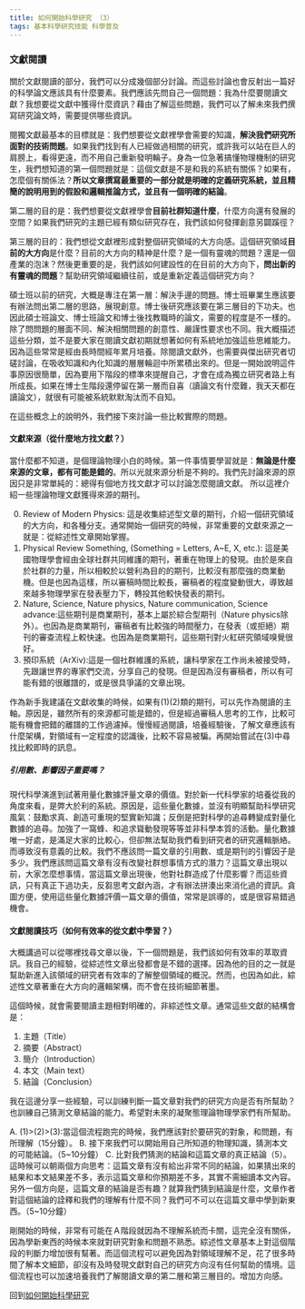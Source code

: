 ```yaml
---
title: 如何開始科學研究 （3）
tags: 基本科學研究技能 科學普及
---
```


### 文獻閱讀

關於文獻閱讀的部分，我們可以分成幾個部分討論。而這些討論也會反射出一篇好的科學論文應該具有什麼要素。我們應該先問自己一個問題：我為什麼要閱讀文獻？我想要從文獻中獲得什麼資訊？藉由了解這些問題，我們可以了解未來我們撰寫研究論文時，需要提供哪些資訊。

閱獨文獻最基本的目標就是：我們想要從文獻裡學會需要的知識，**解決我們研究所面對的技術問題**。如果我們找到有人已經做過相關的研究，或許我可以站在巨人的肩膀上，看得更遠，而不用自己重新發明輪子。身為一位急著搞懂物理機制的研究生，我們想知道的第一個問題就是：這個文獻是不是和我的系統有關係？如果有，怎麼個有關係法？**所以文章撰寫最重要的一部分就是明確的定義研究系統，並且精簡的說明用到的假設和邏輯推論方式，並且有一個明確的結論**。

第二層的目的是：我們想要從文獻裡學會**目前社群知道什麼**，什麼方向還有發展的空間？如果我們研究的主題已經有類似研究存在，我們該如何發揮創意另闢蹊徑？

第三層的目的：我們想從文獻裡形成對整個研究領域的大方向感。這個研究領域**目前的大方向**是什麼？目前的大方向的精神是什麼？是一個有靈魂的問題？還是一個產業的泡沫？然後更重要的是，我們該如何建設性的在目前的大方向下，**問出新的有靈魂的問題**？幫助研究領域繼續往前，或是重新定義這個研究方向？

碩士班以前的研究，大概是專注在第一層：解決手邊的問題。博士班畢業生應該要有辦法問出第二層的思路，展現創意。博士後研究應該要在第三層目的下功夫。也因此碩士班論文、博士班論文和博士後找教職時的論文，需要的程度是不一樣的。除了問問題的層面不同、解決相關問題的創意性、嚴謹性要求也不同。我大概描述這些分類，並不是要大家在閱讀文獻初期就想著如何有系統地加強這些思維能力。因為這些常常是經由長時間經年累月培養。除閱讀文獻外，也需要與傑出研究者切磋討論，在吸收知識和內化知識的層層輪迴中所累積出來的。但是一開始說明這件事原因很簡單，因為要用下階段的標準來提醒自己，才會在成為獨立研究者路上有所成長。如果在博士生階段還停留在第一層而自喜（讀論文有什麼難，我天天都在讀論文），就很有可能被系統默默淘汰而不自知。

在這些概念上的說明外，我們接下來討論一些比較實際的問題。

#### 文獻來源（從什麼地方找文獻？）

當什麼都不知道，是個理論物理小白的時候。第一件事情要學習就是：**無論是什麼來源的文章，都有可能是錯的**。所以光就來源分析是不夠的。我們先討論來源的原因只是非常單純的：總得有個地方找文獻才可以討論怎麼閱讀文獻。
所以這裡介紹一些理論物理文獻獲得來源的期刊。

0. Review of Modern Physics: 這是收集綜述型文章的期刊，介紹一個研究領域的大方向，和各種分支。通常開始一個研究的時候，非常重要的文獻來源之一就是：從綜述性文章開始掌握。
1. Physical Review Something, (Something = Letters, A~E, X, etc.): 這是美國物理學會經由全球社群共同維護的期刊，著重在物理上的發現。由於是來自於社群的力量，所以相較於以營利為目的的期刊，比較沒有那麼強的商業動機。但是也因為這樣，所以審稿時間比較長，審稿者的程度變動很大，導致越來越多物理學家在發表壓力下，轉投其他較快發表的期刊。
2. Nature, Science, Nature physics, Nature communication, Science advance:這些期刊是商業期刊，基本上屬於綜合型期刊（Nature physics除外）。也因為是商業期刊，審稿者有比較強的時間壓力，在發表（或拒絕）期刊的審查流程上較快速。也因為是商業期刊，這些期刊對火紅研究領域嗅覺很好。
3. 預印系統（ArXiv):這是一個社群維護的系統，讓科學家在工作尚未被接受時，先跟讓世界的專家們交流，分享自己的發現。但是因為沒有審稿者，所以有可能有錯的很離譜的，或是很具爭議的文章出現。

作為新手我建議在文獻收集的時候，如果有(1)(2)類的期刊，可以先作為閱讀的主軸。原因是，雖然所有的來源都可能是錯的，但是經過審稿人思考的工作，比較可能有機會把錯的離譜的工作過濾掉。慢慢經過閱讀，培養經驗後，了解文章應該有什麼架構，對領域有一定程度的認識後，比較不容易被騙。再開始嘗試在(3)中尋找比較即時的訊息。

##### 引用數、影響因子重要嗎？

現代科學演進到試著用量化數據評量文章的價值。對於新一代科學家的培養從我的角度來看，是弊大於利的系統。原因是，這些量化數據，並沒有明顯幫助科學研究風氣：鼓勵求真、創造可重現的堅實新知識；反倒是把對科學的追尋轉變成對量化數據的追尋。加強了一窩蜂、和追求聳動發現等等並非科學本質的活動。量化數據唯一好處，是滿足大家的比較心，但卻無法幫助我們看到研究者的研究邏輯脈絡。而導致沒有意義的比較。我們不應該問一篇文章的引用數、或是期刊的引響因子是多少。我們應該問這篇文章有沒有改變社群想事情方式的潛力？這篇文章出現以前，大家怎麼想事情，當這篇文章出現後，他對社群造成了什麼影響？而這些資訊，只有真正下過功夫，反芻思考文獻內涵，才有辦法拼湊出來消化過的資訊。貪圖方便，使用這些量化數據評價一篇文章的價值，常常是誤導的，或是很容易錯過機會。

#### 文獻閱讀技巧（如何有效率的從文獻中學習？）

大概講過可以從哪裡找尋文章以後，下一個問題是，我們該如何有效率的萃取資訊。我自己的經驗，從綜述性文章出發都會是不錯的選擇。因為他的目的之一就是幫助新進入該領域的研究者有效率的了解整個領域的概況。然而，也因為如此，綜述性文章著重在大方向的邏輯架構，而不會在技術細節著墨。

這個時候，就會需要閱讀主題相對明確的，非綜述性文章。通常這些文獻的結構會是：

1. 主題（Title）
2. 摘要（Abstract）
3. 簡介（Introduction）
4. 本文（Main text）
5. 結論（Conclusion）

我在這邊分享一些經驗，可以訓練判斷一篇文章對我們的研究方向是否有所幫助？也訓練自己猜測文章結論的能力。希望對未來的凝聚態理論物理學家們有所幫助。

A. (1)>(2)>(3):當這個流程跑完的時候，我們應該對於要研究的對象，和問題，有所理解（15分鐘）。
B. 接下來我們可以開始用自己所知道的物理知識，猜測本文的可能結論。（5~10分鐘）
C. 比對我們猜測的結論和這篇文章的真正結論（5）。這時候可以朝兩個方向思考：這篇文章有沒有給出非常不同的結論，如果猜出來的結果和本文結果差不多，表示這篇文章和你預期差不多，其實不需細讀本文內容。另外一個方向是，這篇文章的結論是否有趣？就算我們猜到結論是什麼，文章作者對這個結論的詮釋和我們的理解有什麼不同？我們可不可以在這篇文章中學到新東西。（5~10分鐘）

剛開始的時候，非常有可能在Ａ階段就因為不理解系統而卡關，這完全沒有關係，因為學新東西的時候本來就對研究對象和問題不熟悉。綜述性文章基本上對這個階段的判斷力增加很有幫著。而這個流程可以避免因為對領域理解不足，花了很多時間了解本文細節，卻沒有及時發現文獻對自己的研究方向沒有任何幫助的情境。這個流程也可以加速培養我們了解閱讀文章的第二層和第三層目的。增加方向感。


回到[如何開始科學研究](../21/how_to_do_research_1.html)
